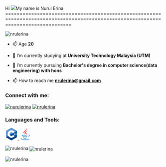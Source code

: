 Hi ![](https://user-images.githubusercontent.com/18350557/176309783-0785949b-9127-417c-8b55-ab5a4333674e.gif)My name is Nurul Erina ===================================================================================================================================
<p align="left"> <img src="https://komarev.com/ghpvc/?username=nrulerina&label=Profile%20views&color=0e75b6&style=flat" alt="nrulerina" /> </p>

- 📫 Age **20**

- 🔭 I’m currently studying at **University Technology Malaysia (UTM)**

- 🌱 I’m currently pursuing **Bachelor's degree in computer science(data engineering) with hons**

- 📫 How to reach me **nrulerina@gmail.com**

<h3 align="left">Connect with me:</h3>
<p align="left">
<a href="https://www.linkedin.com/in/nurul-erina-343296262/" target="blank"><img align="center" src="https://raw.githubusercontent.com/rahuldkjain/github-profile-readme-generator/master/src/images/icons/Social/linked-in-alt.svg" alt="nurulerina" height="30" width="40" /></a>
<a href="https://www.instagram.com/nrulerina/" target="blank"><img align="center" src="https://raw.githubusercontent.com/rahuldkjain/github-profile-readme-generator/master/src/images/icons/Social/instagram.svg" alt="nrulerina" height="30" width="40" /></a>
</p>

<h3 align="left">Languages and Tools:</h3>
<p align="left"> <a href="https://www.w3schools.com/cpp/" target="_blank" rel="noreferrer"> <img src="https://raw.githubusercontent.com/devicons/devicon/master/icons/cplusplus/cplusplus-original.svg" alt="cplusplus" width="40" height="40"/> </a> <a href="https://www.java.com" target="_blank" rel="noreferrer"> <img src="https://raw.githubusercontent.com/devicons/devicon/master/icons/java/java-original.svg" alt="java" width="40" height="40"/> </a> </p>


<p><img align="left" src="https://github-readme-stats.vercel.app/api/top-langs?username=nrulerina&show_icons=true&locale=en&layout=compact" alt="nrulerina" /></p>

<p>&nbsp;<img align="center" src="https://github-readme-stats.vercel.app/api?username=nrulerina&show_icons=true&locale=en" alt="nrulerina" /></p>

<p><img align="center" src="https://github-readme-streak-stats.herokuapp.com/?user=nrulerina&" alt="nrulerina" /></p>




